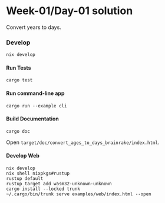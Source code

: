 # Week-01/Day-01 solution

Convert years to days.

### Develop

```
nix develop
```

#### Run Tests

```
cargo test
```

#### Run command-line app

```
cargo run --example cli
```

#### Build Documentation

```
cargo doc
```

Open `target/doc/convert_ages_to_days_brainrake/index.html`.

#### Develop Web

```
nix develop
nix shell nixpkgs#rustup
rustup default
rustup target add wasm32-unknown-unknown
cargo install --locked trunk
~/.cargo/bin/trunk serve examples/web/index.html --open
```

